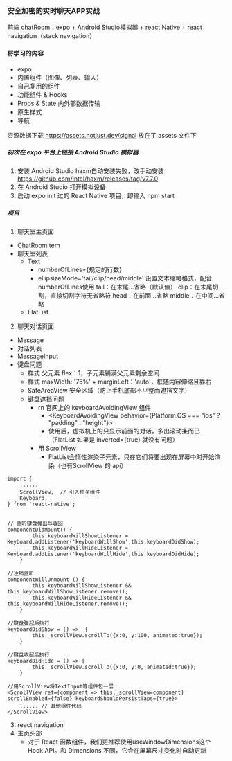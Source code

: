 ### 安全加密的实时聊天APP实战
前端 chatRoom：expo + Android Studio模拟器 + react Native + react navigation（stack navigation）

#### 将学习的内容
- expo
- 内置组件（图像、列表、输入）
- 自己复用的组件
- 功能组件 & Hooks
- Props & State  内外部数据传输
- 原生样式
- 导航

资源数据下载 https://assets.notjust.dev/signal
放在了 assets 文件下

##### 初次在 expo 平台上链接 Android Studio 模拟器
1. 安装 Android Studio
haxm自动安装失败，改手动安装
https://github.com/intel/haxm/releases/tag/v7.7.0
2. 在 Android Studio 打开模拟设备
3. 启动 expo init 过的 React Native 项目，即输入 npm start

##### 项目
1. 聊天室主页面
- ChatRoomItem
- 聊天室列表
    - Text 
        - numberOfLines={规定的行数}
        - ellipsizeMode='tail/clip/head/middle' 设置文本缩略格式，配合numberOfLines使用
            tail：在末尾…省略（默认值）
            clip：在末尾切割，直接切割字符无省略符
            head：在前面…省略
            middle：在中间…省略
    - FlatList
2. 聊天对话页面
- Message
- 对话列表
- MessageInput
- 键盘问题
    - 样式 父元素 flex：1，子元素铺满父元素剩余空间
    - 样式 maxWidth: '75%' + marginLeft：'auto'，框随内容伸缩且靠右 
    - SafeAreaView 安全区域（防止手机底部不平整而遮挡文字）
    - 键盘遮挡问题
        - rn 官网上的 keyboardAvoidingView 组件
            - <KeyboardAvoidingView behavior={Platform.OS === "ios" ? "padding" : "height"}>
            - 使用后，虚拟机上的只显示前面的对话，多出滚动条而已 （FlatList 如果是 inverted={true} 就没有问题）
        - 用 ScrollView
            - FlatList会惰性渲染子元素，只在它们将要出现在屏幕中时开始渲染（也有ScrollView 的 api）
```
import {
    ......
    ScrollView,  // 引入相关组件
    Keyboard,
} from 'react-native';


// 监听键盘弹出与收回
componentDidMount() {
        this.keyboardWillShowListener = Keyboard.addListener('keyboardWillShow',this.keyboardDidShow);
        this.keyboardWillHideListener = Keyboard.addListener('keyboardWillHide',this.keyboardDidHide);
    }

//注销监听
componentWillUnmount () {
        this.keyboardWillShowListener && this.keyboardWillShowListener.remove();
        this.keyboardWillHideListener && this.keyboardWillHideListener.remove();
    }

//键盘弹起后执行
keyboardDidShow = () =>  {
        this._scrollView.scrollTo({x:0, y:100, animated:true});
    }

//键盘收起后执行
keyboardDidHide = () => {
        this._scrollView.scrollTo({x:0, y:0, animated:true});
    }

//用ScrollView将TextInput等组件包一层：
<ScrollView ref={component => this._scrollView=component} scrollEnabled={false} keyboardShouldPersistTaps={true}>
    ...... // 其他组件代码
</ScrollView>    
```
3. react navigation
4. 主页头部
    - 对于 React 函数组件，我们更推荐使用useWindowDimensions这个 Hook API。和 Dimensions 不同，它会在屏幕尺寸变化时自动更新
